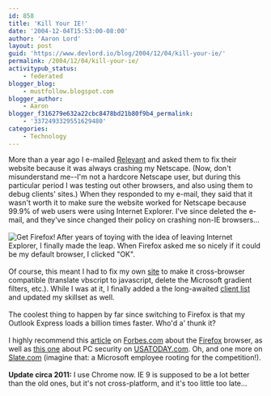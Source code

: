 ```yaml
---
id: 858
title: 'Kill Your IE!'
date: '2004-12-04T15:53:00-08:00'
author: 'Aaron Lord'
layout: post
guid: 'https://www.devlord.io/blog/2004/12/04/kill-your-ie/'
permalink: /2004/12/04/kill-your-ie/
activitypub_status:
    - federated
blogger_blog:
    - mustfollow.blogspot.com
blogger_author:
    - Aaron
blogger_f316279e632a22cbc8478bd21b80f9b4_permalink:
    - '3372493329551629480'
categories:
    - Technology
---
```


More than a year ago I e-mailed <a href="http://www.relevantmagazine.com/" target="_blank" rel="noopener">Relevant</a> and asked them to fix their website because it was always crashing my Netscape.  (Now, don't misunderstand me--I'm not a hardcore Netscape user, but during this particular period I was testing out other browsers, and also using them to debug clients' sites.)  When they responded to my e-mail, they said that it wasn't worth it to make sure the website worked for Netscape because 99.9% of web users were using Internet Explorer.  I've since deleted the e-mail, and they've since changed their policy on crashing non-IE browsers...<br /><br /><a href="http://www.spreadfirefox.com/?q=affiliates&amp;id=44734&amp;t=49"><img align="left" alt="Get Firefox!" border="0" src="http://www.spreadfirefox.com/community/images/affiliates/Banners/125x125/rediscover.png" title="Get Firefox!" /></a> After years of toying with the idea of leaving Internet Explorer, I finally made the leap.  When Firefox asked me so nicely if it could be my default browser, I clicked "OK".<br /><br />Of course, this meant I had to fix my own <a href="http://www.lorddesign.net/" target="_blank" rel="noopener">site</a> to make it cross-browser compatible (translate vbscript to javascript, delete the Microsoft gradient filters, etc.).  While I was at it, I finally added a the long-awaited <a href="http://www.lorddesign.net/">client list</a> and updated my skillset as well.<br /><br />The coolest thing to happen by far since switching to Firefox is that my Outlook Express loads a billion times faster.  Who'd a' thunk it?<br /><br />I highly recommend this <a href="http://www.forbes.com/2004/09/29/cx_ah_0929tentech.html?partner=tentech_newsletter" target="ext" rel="noopener">article</a> on <a href="http://www.forbes.com/2004/09/29/cx_ah_0929tentech.html?partner=tentech_newsletter" target="_blank" rel="noopener">Forbes.com</a> about the <a href="http://www.spreadfirefox.com/?q=affiliates&amp;id=44734&amp;t=49" target="_blank" rel="noopener">Firefox</a> browser, as well as <a href="http://www.usatoday.com/tech/news/computersecurity/2004-09-08-zombieinfect_x.htm" target="_blank" rel="noopener">this one</a> about PC security on <a href="http://www.usatoday.com/tech/news/computersecurity/2004-09-08-zombieinfect_x.htm" target="_blank" rel="noopener">USATODAY.com</a>.  Oh, and one more on <a href="http://slate.msn.com/id/2103152/" target="_blank" rel="noopener">Slate.com</a> (imagine that: a Microsoft employee rooting for the competition!).<br /><br /><b>Update circa 2011:</b> I use Chrome now. IE 9 is supposed to be a lot better than the old ones, but it's not cross-platform, and it's too little too late...<div class="blogger-post-footer"></div>